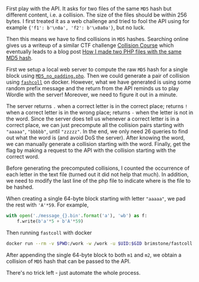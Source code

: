 First play with the API. It asks for two files of the same `MD5` hash but different content, i.e. a collision. The size of the files should be within 256 bytes. I first treated it as a web challenge and tried to fool the API using for example `{'f1': b'\n0a', 'f2': b'\x0a0a'}`, but no luck. 

Then this means we have to find collisions in `MD5` hashes. Searching online gives us a writeup of a similar CTF challenge [Collision Course](https://ctftime.org/writeup/24962) which eventually leads to a blog post [How I made two PHP files with the same MD5 hash](https://natmchugh.blogspot.com/2014/10/how-i-made-two-php-files-with-same-md5.html). 

First we setup a local web server to compute the raw `MD5` hash for a single block using [`MD5_no_padding.php`](https://gist.github.com/natmchugh/fbea8efeced195a2acf2). Then we could generate a pair of collision using [`fashcoll`](https://github.com/brimstone/fastcoll) on docker. However, what we have generated is using some random prefix message and the return from the API reminds us to play Wordle with the server! Moreover, we need to figure it out in a minute.

The server returns `.` when a correct letter is in the correct place; returns `!` when a correct letter is in the wrong place; returns `-` when the letter is not in the word. Since the server does tell us whenever a correct letter is in a correct place, we can just precompute all the collision pairs starting with `"aaaaa"`, `"bbbbb"`, until `"zzzzz"`. In the end, we only need 26 queries to find out what the word is (and avoid DoS the server). After knowing the word, we can manually generate a collision starting with the word. Finally, get the flag by making a request to the API with the collision starting with the correct word. 

Before generating the precomputed collisions, I counted the occurrence of each letter in the text file (turned out it did not help that much). In addition, we need to modify the last line of the php file to indicate where is the file to be hashed. 

When creating a single 64-byte block starting with letter `"aaaaa"`, we pad the rest with `'A'*59`. For example, 

```python
with open('./message_{}.bin'.format('a'), 'wb') as f:
    f.write(b'a'*5 + b'A'*59)
```
Then running `fastcoll` with docker 
```bash
docker run --rm -v $PWD:/work -w /work -u $UID:$GID brimstone/fastcoll -i [result from MD5_no_padding.php] -o m1 m2
```
After appending the single 64-byte block to both `m1` and `m2`, we obtain a collision of `MD5` hash that can be passed to the API. 

There's no trick left - just automate the whole process. 